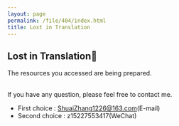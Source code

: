 ```yaml
---
layout: page
permalink: /file/404/index.html
title: Lost in Translation
---
```


## Lost in Translation🍺

The resources you accessed are being prepared.

<br>If you have any question, please feel free to contact me.

- First choice : ShuaiZhang1226@163.com(E-mail)
- Second choice : z15227553417(WeChat)
<br>
